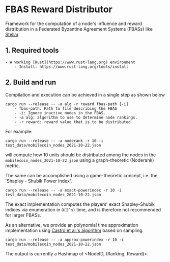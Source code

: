 # FBAS Reward Distributor

Framework for the computation of a node's influence and reward distribution in
a Federated Byzantine Agreement Systems (FBASs) like
[Stellar](https://www.stellar.org/).

## 1. Required tools

    - A working [Rust](https://www.rust-lang.org) environment
        - Install: https://www.rust-lang.org/tools/install

## 2. Build and run
Compilation and execution can be achieved in a single step as shown below

```
cargo run --release -- -a alg -r reward fbas-path [-i]
    - fbas-path: Path to file describing the FBAS
    - -i: Ignore inactive nodes in the FBAS.
    - -a alg: algorithm to use to determine node rankings.
    - -r reward: reward value that is to be distributed
```

For example:

```
cargo run --release -- -a noderank -r 10 -i test_data/mobilecoin_nodes_2021-10-22.json
```

will compute how 10 units should be distributed among the nodes in the `mobilecoin_nodes_2021-10-22.json` using a graph-theoretic (Noderank) metric.

The same can be accomplished using a game-theoretic concept, i.e. the 'Shapley - Shubik Power Index'.

```
cargo run --release -- -a exact-powerindex -r 10 -i test_data/mobilecoin_nodes_2021-10-22.json
```

The exact implementation computes the players' exact Shapley-Shubik indices via enumeration in `O(2^n)` time, and is therefore not recommended for larger FBASs.

As an alternative, we provide an polynomial time approximation implementation using [Castro et al.'s algorithm](https://www.sciencedirect.com/science/article/abs/pii/S0305054808000804) based on sampling. 

```
cargo run --release -- -a approx-powerindex -r 10 -i test_data/mobilecoin_nodes_2021-10-22.json
```

The output is currently a Hashmap of <NodeID, (Ranking, Reward)>.
